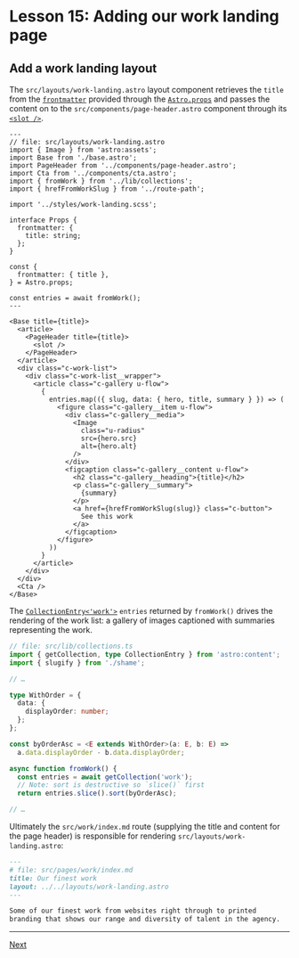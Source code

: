 # Lesson 15: Adding our work landing page

## Add a work landing layout

The `src/layouts/work-landing.astro` layout component retrieves the `title` from the [`frontmatter`](https://docs.astro.build/en/guides/markdown-content/#frontmatter-layout) provided through the [`Astro.props`](https://docs.astro.build/en/reference/api-reference/#astroprops) and passes the content on to the `src/components/page-header.astro` component through its [`<slot />`](https://docs.astro.build/en/core-concepts/astro-components/#slots).

```Astro
---
// file: src/layouts/work-landing.astro
import { Image } from 'astro:assets';
import Base from './base.astro';
import PageHeader from '../components/page-header.astro';
import Cta from '../components/cta.astro';
import { fromWork } from '../lib/collections';
import { hrefFromWorkSlug } from '../route-path';

import '../styles/work-landing.scss';

interface Props {
  frontmatter: {
    title: string;
  };
}

const {
  frontmatter: { title },
} = Astro.props;

const entries = await fromWork();
---

<Base title={title}>
  <article>
    <PageHeader title={title}>
      <slot />
    </PageHeader>
  </article>
  <div class="c-work-list">
    <div class="c-work-list__wrapper">
      <article class="c-gallery u-flow">
        {
          entries.map(({ slug, data: { hero, title, summary } }) => (
            <figure class="c-gallery__item u-flow">
              <div class="c-gallery__media">
                <Image
                  class="u-radius"
                  src={hero.src}
                  alt={hero.alt}
                />
              </div>
              <figcaption class="c-gallery__content u-flow">
                <h2 class="c-gallery__heading">{title}</h2>
                <p class="c-gallery__summary">
                  {summary}
                </p>
                <a href={hrefFromWorkSlug(slug)} class="c-button">
                  See this work
                </a>
              </figcaption>
            </figure>
          ))
        }
      </article>
    </div>
  </div>
  <Cta />
</Base>
```

The [`CollectionEntry<'work'>`](https://docs.astro.build/en/reference/api-reference/#collection-entry-type) `entries` returned by `fromWork()` drives the rendering of the work list: a gallery of images captioned with summaries representing the work.

```TypeScript
// file: src/lib/collections.ts
import { getCollection, type CollectionEntry } from 'astro:content';
import { slugify } from './shame';

// …

type WithOrder = {
  data: {
    displayOrder: number;
  };
};

const byOrderAsc = <E extends WithOrder>(a: E, b: E) =>
  a.data.displayOrder - b.data.displayOrder;

async function fromWork() {
  const entries = await getCollection('work');
  // Note: sort is destructive so `slice()` first
  return entries.slice().sort(byOrderAsc);

// …
```

Ultimately the `src/work/index.md` route (supplying the title and content for the page header) is responsible for rendering `src/layouts/work-landing.astro`:

```markdown
---
# file: src/pages/work/index.md
title: Our finest work
layout: ../../layouts/work-landing.astro
---

Some of our finest work from websites right through to printed
branding that shows our range and diversity of talent in the agency.
```

---

[Next](../../README.md#lesson-16-creating-a-work-item-page)

